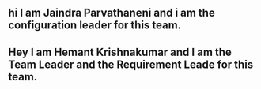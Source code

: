 ## hi I am Jaindra Parvathaneni and i am the configuration leader for this team.
## Hey I am Hemant Krishnakumar and I am the Team Leader and the Requirement Leade for this team.
